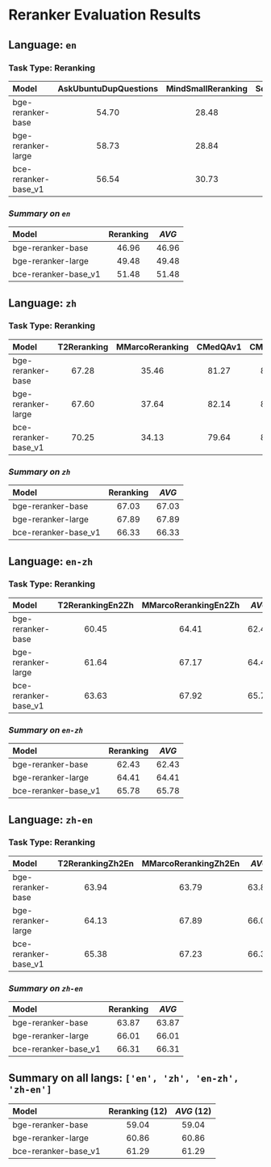 <!--
 * @Description: 
 * @Author: shenlei
 * @Date: 2023-12-27 12:50:02
 * @LastEditTime: 2024-01-13 00:03:47
 * @LastEditors: shenlei
-->
# Reranker Evaluation Results  
## Language: `en`  

### Task Type: Reranking  
| Model | AskUbuntuDupQuestions | MindSmallReranking | SciDocsRR | StackOverflowDupQuestions | ***AVG*** |  
|:-------------------------------|:--------:|:--------:|:--------:|:--------:|:--------:|  
| bge-reranker-base | 54.70 | 28.48 | 67.09 | 37.55 | 46.96 |  
| bge-reranker-large | 58.73 | 28.84 | 71.30 | 39.04 | 49.48 |  
| bce-reranker-base_v1 | 56.54 | 30.73 | 75.79 | 42.88 | 51.48 |  

### *Summary on `en`*  
| Model | Reranking | ***AVG*** |  
|:-------------------------------|:--------:|:--------:|  
| bge-reranker-base | 46.96 | 46.96 |  
| bge-reranker-large | 49.48 | 49.48 |  
| bce-reranker-base_v1 | 51.48 | 51.48 |  
## Language: `zh`  

### Task Type: Reranking  
| Model | T2Reranking | MMarcoReranking | CMedQAv1 | CMedQAv2 | ***AVG*** |  
|:-------------------------------|:--------:|:--------:|:--------:|:--------:|:--------:|  
| bge-reranker-base | 67.28 | 35.46 | 81.27 | 84.10 | 67.03 |  
| bge-reranker-large | 67.60 | 37.64 | 82.14 | 84.18 | 67.89 |  
| bce-reranker-base_v1 | 70.25 | 34.13 | 79.64 | 81.31 | 66.33 |  

### *Summary on `zh`*  
| Model | Reranking | ***AVG*** |  
|:-------------------------------|:--------:|:--------:|  
| bge-reranker-base | 67.03 | 67.03 |  
| bge-reranker-large | 67.89 | 67.89 |  
| bce-reranker-base_v1 | 66.33 | 66.33 |  
## Language: `en-zh`  

### Task Type: Reranking  
| Model | T2RerankingEn2Zh | MMarcoRerankingEn2Zh | ***AVG*** |  
|:-------------------------------|:--------:|:--------:|:--------:|  
| bge-reranker-base | 60.45 | 64.41 | 62.43 |  
| bge-reranker-large | 61.64 | 67.17 | 64.41 |  
| bce-reranker-base_v1 | 63.63 | 67.92 | 65.78 |  

### *Summary on `en-zh`*  
| Model | Reranking | ***AVG*** |  
|:-------------------------------|:--------:|:--------:|  
| bge-reranker-base | 62.43 | 62.43 |  
| bge-reranker-large | 64.41 | 64.41 |  
| bce-reranker-base_v1 | 65.78 | 65.78 |  
## Language: `zh-en`  

### Task Type: Reranking  
| Model | T2RerankingZh2En | MMarcoRerankingZh2En | ***AVG*** |  
|:-------------------------------|:--------:|:--------:|:--------:|  
| bge-reranker-base | 63.94 | 63.79 | 63.87 |  
| bge-reranker-large | 64.13 | 67.89 | 66.01 |  
| bce-reranker-base_v1 | 65.38 | 67.23 | 66.31 |  

### *Summary on `zh-en`*  
| Model | Reranking | ***AVG*** |  
|:-------------------------------|:--------:|:--------:|  
| bge-reranker-base | 63.87 | 63.87 |  
| bge-reranker-large | 66.01 | 66.01 |  
| bce-reranker-base_v1 | 66.31 | 66.31 |  
## Summary on all langs: `['en', 'zh', 'en-zh', 'zh-en']`  
| Model | Reranking (12) | ***AVG*** (12) |  
|:-------------------------------|:--------:|:--------:|  
| bge-reranker-base | 59.04 | 59.04 |  
| bge-reranker-large | 60.86 | 60.86 |  
| bce-reranker-base_v1 | 61.29 | 61.29 |  
